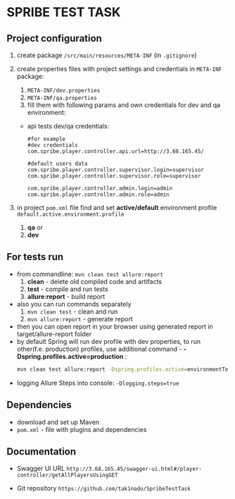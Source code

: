 # SPRIBE TEST TASK

## Project configuration

1. create package `/src/main/resources/META-INF` (in `.gitignore`)

2. create properties files with project settings and credentials in `META-INF` package:
    1) `META-INF/dev.properties`
    2) `META-INF/qa.properties `
    3) fill them with following params and own credentials for dev and qa environment:
      - api tests dev/qa credentials:
      
           ```properties
           #for example
           #dev credentials
           com.spribe.player.controller.api.url=http://3.68.165.45/

           #default users data
           com.spribe.player.controller.supervisor.login=supervisor
           com.spribe.player.controller.supervisor.role=supervisor

           com.spribe.player.controller.admin.login=admin
           com.spribe.player.controller.admin.role=admin
           ```
                     
3. in project `pom.xml` file find and set **active/default** environment profile `default.active.environment.profile`
      1. **qa** or
      2. **dev**
      
## For tests run

- from commandline: `mvn clean test allure:report`
    1) **clean** - delete old compiled code and artifacts
    2) **test** - compile and run tests
    3) **allure:report** - build report
- also you can run commands separately 
    1) `mvn clean test`  - clean and run 
    2) `mvn allure:report`  - generate report
- then you can open report in your browser using generated report in target/allure-report folder
- by default Spring will run dev profile with dev properties, to run other(f.e. production) profiles, use additional command - **-Dspring.profiles.active=production** :
    ```bash
    mvn clean test allure:report -Dspring.profiles.active=environmentToUse
    ```
- logging Allure Steps into console:
      `-Dlogging.steps=true`


## Dependencies

- download and set up Maven
- `pom.xml` - file with plugins and dependencies

## Documentation

- Swagger UI URL `http://3.68.165.45/swagger-ui.html#/player-controller/getAllPlayersUsingGET`

- Git repository `https://github.com/tak1nado/SpribeTestTask`

